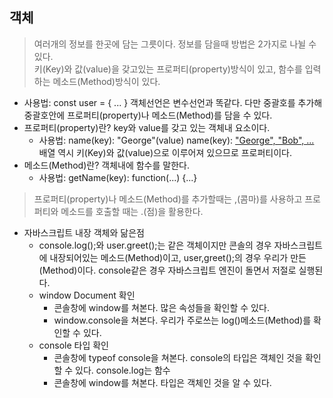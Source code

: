 ## 객체  
> 여러개의 정보를 한곳에 담는 그릇이다. 정보를 담을때 방법은 2가지로 나뉠 수 있다.  
> 키(Key)와 값(value)을 갖고있는 프로퍼티(property)방식이 있고, 함수를 입력하는 메소드(Method)방식이 있다.  

* 사용법: const user = { ... } 객체선언은 변수선언과 똑같다. 다만 중괄호를 추가해 중괄호안에 프로퍼티(property)나 메소드(Method)를 담을 수 있다.    
* 프로퍼티(property)란? key와 value를 갖고 있는 객체내 요소이다.
  * 사용법: name(key): "George"(value) 
           name(key): ["George", "Bob", ...](value) 배열 역시 키(Key)와 값(value)으로 이루어져 있으므로 프로퍼티이다.  
* 메소드(Method)란? 객체내에 함수를 말한다.  
  * 사용법: getName(key): function(...) {...}    
> 프로퍼티(property)나 메소드(Method)를 추가할때는 ,(콤마)를 사용하고 프로퍼티와 메소드를 호출할 때는 .(점)을 활용한다.  

* 자바스크립트 내장 객체와 닮은점
  * console.log();와 user.greet();는 같은 객체이지만 콘솔의 경우 자바스크립트에 내장되어있는 메소드(Method)이고, user,greet();의 경우 우리가 만든 (Method)이다. console같은 경우
  자바스크립트 엔진이 돌면서 저절로 실행된다.
  * window Document 확인
    * 콘솔창에 window를 쳐본다. 많은 속성들을 확인할 수 있다.
    * window.console을 쳐본다. 우리가 주로쓰는 log()메소드(Method)를 확인할 수 있다.
  * console 타입 확인
    * 콘솔창에 typeof console을 쳐본다. console의 타입은 객체인 것을 확인할 수 있다. console.log는 함수
    * 콘솔창에 window를 쳐본다. 타입은 객체인 것을 알 수 있다.
    
